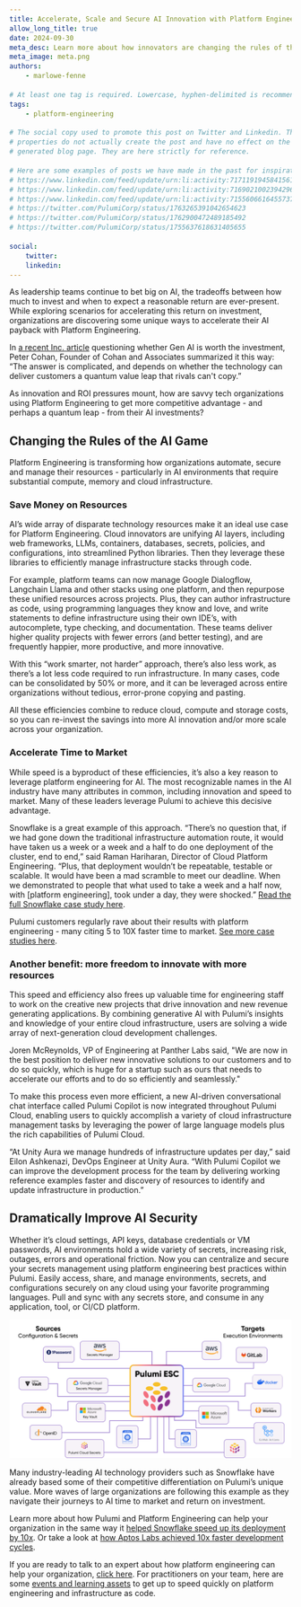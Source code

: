 ```yaml
---
title: Accelerate, Scale and Secure AI Innovation with Platform Engineering
allow_long_title: true
date: 2024-09-30
meta_desc: Learn more about how innovators are changing the rules of the AI game with platform engineering.
meta_image: meta.png
authors:
    - marlowe-fenne

# At least one tag is required. Lowercase, hyphen-delimited is recommended.
tags:
    - platform-engineering

# The social copy used to promote this post on Twitter and Linkedin. These
# properties do not actually create the post and have no effect on the
# generated blog page. They are here strictly for reference.

# Here are some examples of posts we have made in the past for inspiration:
# https://www.linkedin.com/feed/update/urn:li:activity:7171191945841561601
# https://www.linkedin.com/feed/update/urn:li:activity:7169021002394296320
# https://www.linkedin.com/feed/update/urn:li:activity:7155606616455737345
# https://twitter.com/PulumiCorp/status/1763265391042654623
# https://twitter.com/PulumiCorp/status/1762900472489185492
# https://twitter.com/PulumiCorp/status/1755637618631405655

social:
    twitter:
    linkedin:
---
```


As leadership teams continue to bet big on AI, the tradeoffs between how much to invest and when to expect a reasonable return are ever-present. While exploring scenarios for accelerating this return on investment, organizations are discovering some unique ways to accelerate their AI payback with Platform Engineering.

In [a recent Inc. article](https://www.inc.com/peter-cohan/is-generative-ai-worth-investment-what-leaders-are-saying.html) questioning whether Gen AI is worth the investment, Peter Cohan, Founder of Cohan and Associates summarized it this way: “The answer is complicated, and depends on whether the technology can deliver customers a quantum value leap that rivals can't copy.”

As innovation and ROI pressures mount, how are savvy tech organizations using Platform Engineering to get more competitive advantage - and perhaps a quantum leap - from their AI investments?

## Changing the Rules of the AI Game

Platform Engineering is transforming how organizations automate, secure and manage their resources - particularly in AI environments that require substantial compute, memory and cloud infrastructure.

### Save Money on Resources

AI’s wide array of disparate technology resources make it an ideal use case for Platform Engineering. Cloud innovators are unifying AI layers, including web frameworks, LLMs, containers, databases, secrets, policies, and configurations, into streamlined Python libraries. Then they leverage these libraries to efficiently manage infrastructure stacks through code.

For example, platform teams can now manage Google Dialogflow, Langchain Llama and other stacks using one platform, and then repurpose these unified resources across projects. Plus, they can author infrastructure as code, using programming languages they know and love, and write statements to define infrastructure using their own IDE’s, with autocomplete, type checking, and documentation. These teams deliver higher quality projects with fewer errors (and better testing), and are frequently happier, more productive, and more innovative.

With this “work smarter, not harder” approach, there’s also less work, as there’s a lot less code required to run infrastructure. In many cases, code can be consolidated by 50% or more, and it can be leveraged across entire organizations without tedious, error-prone copying and pasting.

All these efficiencies combine to reduce cloud, compute and storage costs, so you can re-invest the savings into more AI innovation and/or more scale across your organization.

### Accelerate Time to Market

While speed is a byproduct of these efficiencies, it’s also a key reason to leverage platform engineering for AI. The most recognizable names in the AI industry have many attributes in common, including innovation and speed to market. Many of these leaders leverage Pulumi to achieve this decisive advantage.

Snowflake is a great example of this approach. “There’s no question that, if we had gone down the traditional infrastructure automation route, it would have taken us a week or a week and a half to do one deployment of the cluster, end to end,” said Raman Hariharan, Director of Cloud Platform Engineering. “Plus, that deployment wouldn’t be repeatable, testable or scalable. It would have been a mad scramble to meet our deadline. When we demonstrated to people that what used to take a week and a half now, with [platform engineering], took under a day, they were shocked.” [Read the full Snowflake case study here](https://www.pulumi.com/case-studies/snowflake/).

Pulumi customers regularly rave about their results with platform engineering - many citing 5 to 10X faster time to market. [See more case studies here](/case-studies/).

### Another benefit: more freedom to innovate with more resources

This speed and efficiency also frees up valuable time for engineering staff to work on the creative new projects that drive innovation and new revenue generating applications. By combining generative AI with Pulumi’s insights and knowledge of your entire cloud infrastructure, users are solving a wide array of next-generation cloud development challenges.

Joren McReynolds, VP of Engineering at Panther Labs said, "We are now in the best position to deliver new innovative solutions to our customers and to do so quickly, which is huge for a startup such as ours that needs to accelerate our efforts and to do so efficiently and seamlessly."

To make this process even more efficient, a new AI-driven conversational chat interface called Pulumi Copilot is now integrated throughout Pulumi Cloud, enabling users to quickly accomplish a variety of cloud infrastructure management tasks by leveraging the power of large language models plus the rich capabilities of Pulumi Cloud.

“At Unity Aura we manage hundreds of infrastructure updates per day,” said Eilon Ashkenazi, DevOps Engineer at Unity Aura. “With Pulumi Copilot we can improve the development  process for the team by delivering working reference examples faster and discovery of resources to identify and update infrastructure in production.”

## Dramatically Improve AI Security

Whether it’s cloud settings, API keys, database credentials or VM passwords, AI environments hold a wide variety of secrets, increasing risk, outages, errors and operational friction. Now you can centralize and secure your secrets management using platform engineering best practices within Pulumi. Easily access, share, and manage environments, secrets, and configurations securely on any cloud using your favorite programming languages. Pull and sync with any secrets store, and consume in any application, tool, or CI/CD platform.

![A diagram showing third-party integrations with Pulumi ESC](./diagram.png)

Many industry-leading AI technology providers such as Snowflake have already based some of  their competitive differentiation on Pulumi’s unique value. More waves of large organizations are following this example as they navigate their journeys to AI time to market and return on investment.

Learn more about how Pulumi and Platform Engineering can help your organization in the same way it [helped Snowflake speed up its deployment by 10x](/case-studies/snowflake/). Or take a look at [how Aptos Labs achieved 10x faster development cycles](/case-studies/aptos/).

If you are ready to talk to an expert about how platform engineering can help your organization, [click here](/contact/?form=sales). For practitioners on your team, here are some [events and learning assets](/resources/) to get up to speed quickly on platform engineering and infrastructure as code.
